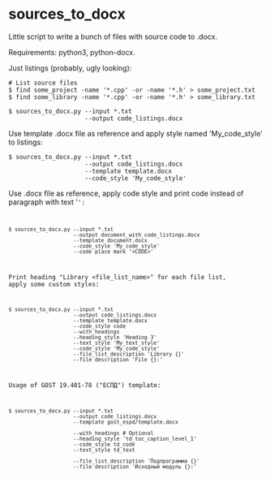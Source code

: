 sources\_to\_docx
================

Little script to write a bunch of files with source code to .docx.

Requirements: python3, python-docx.


Just listings (probably, ugly looking):
```
# List source files
$ find some_project -name '*.cpp' -or -name '*.h' > some_project.txt
$ find some_library -name '*.cpp' -or -name '*.h' > some_library.txt

$ sources_to_docx.py --input *.txt
                     --output code_listings.docx
```


Use template .docx file as reference and apply style named 'My\_code\_style' to listings:  
```
$ sources_to_docx.py --input *.txt
                     --output code_listings.docx
                     --template template.docx 
                     --code_style 'My_code_style'
```

Use .docx file as reference, apply code style and print code instead of paragraph with text '<CODE>':
```
$ sources_to_docx.py --input *.txt
                     --output document_with_code_listings.docx
                     --template document.docx 
                     --code_style 'My_code_style'
                     --code_place_mark '<CODE>'
```

Print heading "Library \<file\_list\_name\>" for each file list,
apply some custom styles:
```
$ sources_to_docx.py --input *.txt
                     --output code_listings.docx
                     --template template.docx 
                     --code_style code
                     --with_headings
                     --heading_style 'Heading 3'
                     --text_style 'My_text_style'
                     --code_style 'My_code_style'
                     --file_list_description 'Library {}'
                     --file_description 'File {}:'
```

Usage of GOST 19.401-78 ("ЕСПД") template:
```
$ sources_to_docx.py --input *.txt
                     --output code_listings.docx
                     --template gost_espd/template.docx 

                     --with_headings # Optional
                     --heading_style 'td_toc_caption_level_1'
                     --code_style td_code
                     --text_style td_text

                     --file_list_description 'Подпрограмма {}'
                     --file_description 'Исходный модуль {}:'
```

